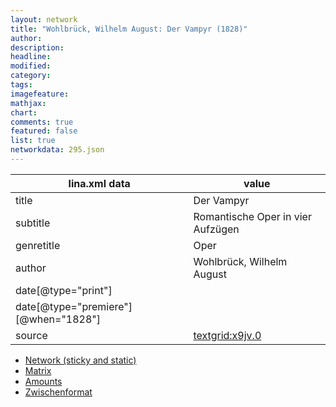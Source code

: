 ```yaml
---
layout: network
title: "Wohlbrück, Wilhelm August: Der Vampyr (1828)"
author:
description:
headline:
modified:
category:
tags:
imagefeature: 
mathjax: 
chart: 
comments: true
featured: false
list: true
networkdata: 295.json
---
```

lina.xml data  | value
------------- | -------------
title|Der Vampyr
subtitle|Romantische Oper in vier Aufzügen
genretitle|Oper
author|Wohlbrück, Wilhelm August
date[@type="print"]|
date[@type="premiere"][@when="1828"]|
source|[textgrid:x9jv.0](https://textgridlab.org/1.0/tgcrud-public/rest/textgrid:x9jv.0/data)



* [Network (sticky and static)](/network295)
* [Matrix](/matrix295)
* [Amounts](/amount295)
* [Zwischenformat](/lina295 )
